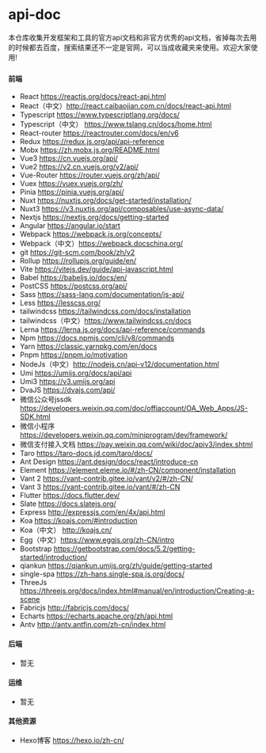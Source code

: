 # api-doc
本仓库收集开发框架和工具的官方api文档和非官方优秀的api文档，省掉每次去用的时候都去百度，搜索结果还不一定是官网，可以当成收藏夹来使用。欢迎大家使用!

### 

#### 前端

- React https://reactjs.org/docs/react-api.html
- React（中文）http://react.caibaojian.com.cn/docs/react-api.html
- Typescript https://www.typescriptlang.org/docs/
- Typescript（中文） https://www.tslang.cn/docs/home.html
- React-router https://reactrouter.com/docs/en/v6
- Redux https://redux.js.org/api/api-reference
- Mobx https://zh.mobx.js.org/README.html
- Vue3  https://cn.vuejs.org/api/
- Vue2  https://v2.cn.vuejs.org/v2/api/
- Vue-Router https://router.vuejs.org/zh/api/
- Vuex https://vuex.vuejs.org/zh/
- Pinia https://pinia.vuejs.org/api/
- Nuxt https://nuxtjs.org/docs/get-started/installation/
- Nuxt3 https://v3.nuxtjs.org/api/composables/use-async-data/
- Nextjs https://nextjs.org/docs/getting-started
- Angular https://angular.io/start
- Webpack https://webpack.js.org/concepts/
- Webpack（中文）https://webpack.docschina.org/
- git https://git-scm.com/book/zh/v2
- Rollup https://rollupjs.org/guide/en/
- Vite https://vitejs.dev/guide/api-javascript.html
- Babel https://babeljs.io/docs/en/
- PostCSS https://postcss.org/api/
- Sass https://sass-lang.com/documentation/js-api/
- Less https://lesscss.org/
- tailwindcss https://tailwindcss.com/docs/installation
- tailwindcss（中文）https://www.tailwindcss.cn/docs
- Lerna https://lerna.js.org/docs/api-reference/commands
- Npm https://docs.npmjs.com/cli/v8/commands
- Yarn https://classic.yarnpkg.com/en/docs
- Pnpm https://pnpm.io/motivation
- NodeJs（中文）http://nodejs.cn/api-v12/documentation.html
- Umi https://umijs.org/docs/api/api
- Umi3 https://v3.umijs.org/api
- DvaJS https://dvajs.com/api/
- 微信公众号jssdk https://developers.weixin.qq.com/doc/offiaccount/OA_Web_Apps/JS-SDK.html
- 微信小程序 https://developers.weixin.qq.com/miniprogram/dev/framework/
- 微信支付接入文档 https://pay.weixin.qq.com/wiki/doc/apiv3/index.shtml
- Taro https://taro-docs.jd.com/taro/docs/
- Ant Design https://ant.design/docs/react/introduce-cn
- Element https://element.eleme.io/#/zh-CN/component/installation
- Vant 2 https://vant-contrib.gitee.io/vant/v2/#/zh-CN/
- Vant 3  https://vant-contrib.gitee.io/vant/#/zh-CN
- Flutter https://docs.flutter.dev/
- Slate https://docs.slatejs.org/
- Express http://expressjs.com/en/4x/api.html
- Koa https://koajs.com/#introduction
- Koa（中文） http://koajs.cn/
- Egg（中文）https://www.eggjs.org/zh-CN/intro
- Bootstrap https://getbootstrap.com/docs/5.2/getting-started/introduction/
- qiankun https://qiankun.umijs.org/zh/guide/getting-started
- single-spa https://zh-hans.single-spa.js.org/docs/
- ThreeJs https://threejs.org/docs/index.html#manual/en/introduction/Creating-a-scene
- Fabricjs http://fabricjs.com/docs/
- Echarts https://echarts.apache.org/zh/api.html
- Antv http://antv.antfin.com/zh-cn/index.html



#### 后端

- 暂无




#### 运维

- 暂无



#### 其他资源

- Hexo博客 https://hexo.io/zh-cn/

